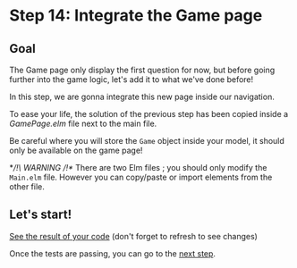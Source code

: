 # Step 14: Integrate the Game page

## Goal

The Game page only display the first question for now, but before going further into the game logic, let's add it to what we've done before!

In this step, we are gonna integrate this new page inside our navigation. 

To ease your life, the solution of the previous step has been copied inside a *GamePage.elm* file next to the main file.

Be careful where you will store the `Game` object inside your model, it should only be available on the game page!

**/!\ WARNING /!\** There are two Elm files ; you should only modify the `Main.elm` file. However you can copy/paste or import elements from the other file.

## Let's start!

[See the result of your code](./Main.elm) (don't forget to refresh to see changes)

Once the tests are passing, you can go to the [next step](../Step15).
